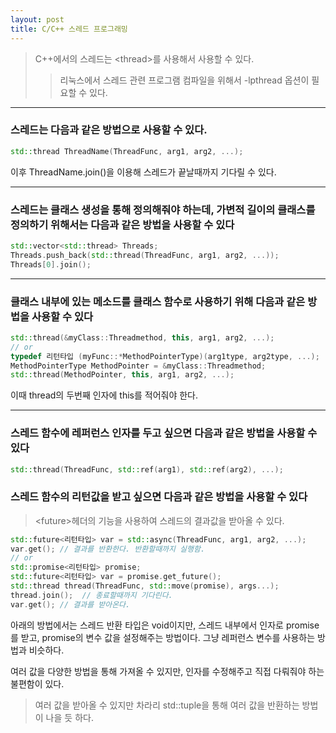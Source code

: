 ```yaml
---
layout: post
title: C/C++ 스레드 프로그래밍
---
```


> C++에서의 스레드는 \<thread\>를 사용해서 사용할 수 있다.
>
> > 리눅스에서 스레드 관련 프로그램 컴파일을 위해서 -lpthread 옵션이 필요할 수 있다.

---

### 스레드는 다음과 같은 방법으로 사용할 수 있다.

```C++
std::thread ThreadName(ThreadFunc, arg1, arg2, ...);
```

이후 ThreadName.join()을 이용해 스레드가 끝날때까지 기다릴 수 있다.

---

### 스레드는 클래스 생성을 통해 정의해줘야 하는데, 가변적 길이의 클래스를 정의하기 위해서는 다음과 같은 방법을 사용할 수 있다

```C++
std::vector<std::thread> Threads;
Threads.push_back(std::thread(ThreadFunc, arg1, arg2, ...));
Threads[0].join();
```

---

### 클래스 내부에 있는 메소드를 클래스 함수로 사용하기 위해 다음과 같은 방법을 사용할 수 있다

```C++
std::thread(&myClass::Threadmethod, this, arg1, arg2, ...);
// or
typedef 리턴타입 (myFunc::*MethodPointerType)(arg1type, arg2type, ...);
MethodPointerType MethodPointer = &myClass::Threadmethod;
std::thread(MethodPointer, this, arg1, arg2, ...);
```

이때 thread의 두번째 인자에 this를 적어줘야 한다.

---

### 스레드 함수에 레퍼런스 인자를 두고 싶으면 다음과 같은 방법을 사용할 수 있다

```C++
std::thread(ThreadFunc, std::ref(arg1), std::ref(arg2), ...);
```

### 스레드 함수의 리턴값을 받고 싶으면 다음과 같은 방법을 사용할 수 있다

> \<future\>헤더의 기능을 사용하여 스레드의 결과값을 받아올 수 있다.

```C++
std::future<리턴타입> var = std::async(ThreadFunc, arg1, arg2, ...);
var.get(); // 결과를 반환한다. 반환할때까지 실행함.
// or
std::promise<리턴타입> promise;
std::future<리턴타입> var = promise.get_future();
std::thread thread(ThreadFunc, std::move(promise), args...);
thread.join();  // 종료할때까지 기다린다.
var.get(); // 결과를 받아온다.
```

아래의 방법에서는 스레드 반환 타입은 void이지만, 스레드 내부에서 인자로 promise를 받고, promise의 변수 값을 설정해주는 방법이다. 그냥 레퍼런스 변수를 사용하는 방법과 비슷하다.

여러 값을 다양한 방법을 통해 가져올 수 있지만, 인자를 수정해주고 직접 다뤄줘야 하는 불편함이 있다.

> 여러 값을 받아올 수 있지만 차라리 std::tuple을 통해 여러 값을 반환하는 방법이 나을 듯 하다.
